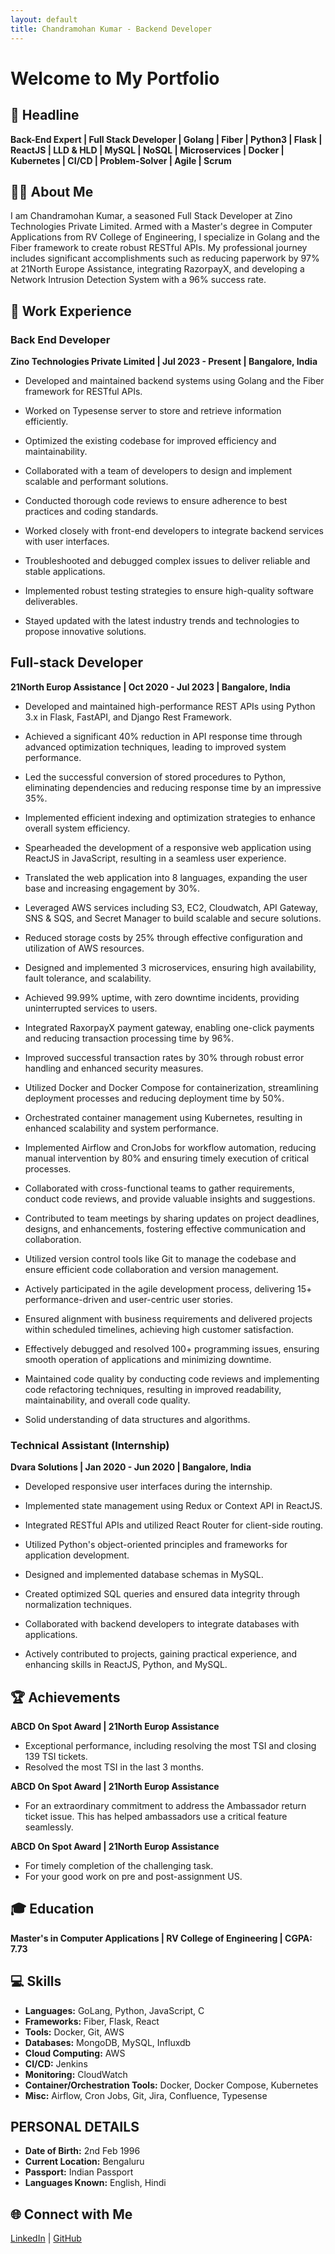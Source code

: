 ```yaml
---
layout: default
title: Chandramohan Kumar - Backend Developer
---
```


# Welcome to My Portfolio

## 🚀 Headline
**Back-End Expert | Full Stack Developer | Golang | Fiber | Python3 | Flask | ReactJS | LLD & HLD | MySQL | NoSQL | Microservices | Docker | Kubernetes | CI/CD | Problem-Solver | Agile | Scrum**


## 👨‍💻 About Me
I am Chandramohan Kumar, a seasoned Full Stack Developer at Zino Technologies Private Limited. Armed with a Master's degree in Computer Applications from RV College of Engineering, I specialize in Golang and the Fiber framework to create robust RESTful APIs. My professional journey includes significant accomplishments such as reducing paperwork by 97% at 21North Europe Assistance, integrating RazorpayX, and developing a Network Intrusion Detection System with a 96% success rate.

## 💼 Work Experience

### Back End Developer
**Zino Technologies Private Limited | Jul 2023 - Present | Bangalore, India**

- Developed and maintained backend systems using Golang and the Fiber framework for RESTful APIs.
- Worked on Typesense server to store and retrieve information efficiently.
- Optimized the existing codebase for improved efficiency and maintainability.

- Collaborated with a team of developers to design and implement scalable and performant solutions.
- Conducted thorough code reviews to ensure adherence to best practices and coding standards.
- Worked closely with front-end developers to integrate backend services with user interfaces.

- Troubleshooted and debugged complex issues to deliver reliable and stable applications.

- Implemented robust testing strategies to ensure high-quality software deliverables.

- Stayed updated with the latest industry trends and technologies to propose innovative solutions.


## Full-stack Developer
**21North Europ Assistance | Oct 2020 - Jul 2023 | Bangalore, India**

- Developed and maintained high-performance REST APIs using Python 3.x in Flask, FastAPI, and Django Rest Framework.
- Achieved a significant 40% reduction in API response time through advanced optimization techniques, leading to improved system performance.

- Led the successful conversion of stored procedures to Python, eliminating dependencies and reducing response time by an impressive 35%.
- Implemented efficient indexing and optimization strategies to enhance overall system efficiency.

- Spearheaded the development of a responsive web application using ReactJS in JavaScript, resulting in a seamless user experience.
- Translated the web application into 8 languages, expanding the user base and increasing engagement by 30%.

- Leveraged AWS services including S3, EC2, Cloudwatch, API Gateway, SNS & SQS, and Secret Manager to build scalable and secure solutions.
- Reduced storage costs by 25% through effective configuration and utilization of AWS resources.
- Designed and implemented 3 microservices, ensuring high availability, fault tolerance, and scalability.
- Achieved 99.99% uptime, with zero downtime incidents, providing uninterrupted services to users.

- Integrated RaxorpayX payment gateway, enabling one-click payments and reducing transaction processing time by 96%.
- Improved successful transaction rates by 30% through robust error handling and enhanced security measures.

- Utilized Docker and Docker Compose for containerization, streamlining deployment processes and reducing deployment time by 50%.
- Orchestrated container management using Kubernetes, resulting in enhanced scalability and system performance.

- Implemented Airflow and CronJobs for workflow automation, reducing manual intervention by 80% and ensuring timely execution of critical processes.

- Collaborated with cross-functional teams to gather requirements, conduct code reviews, and provide valuable insights and suggestions.
- Contributed to team meetings by sharing updates on project deadlines, designs, and enhancements, fostering effective communication and collaboration.

- Utilized version control tools like Git to manage the codebase and ensure efficient code collaboration and version management.
- Actively participated in the agile development process, delivering 15+ performance-driven and user-centric user stories.
- Ensured alignment with business requirements and delivered projects within scheduled timelines, achieving high customer satisfaction.

- Effectively debugged and resolved 100+ programming issues, ensuring smooth operation of applications and minimizing downtime.
- Maintained code quality by conducting code reviews and implementing code refactoring techniques, resulting in improved readability, maintainability, and overall code quality.

- Solid understanding of data structures and algorithms.


### Technical Assistant (Internship)
**Dvara Solutions | Jan 2020 - Jun 2020 | Bangalore, India**

- Developed responsive user interfaces during the internship.
- Implemented state management using Redux or Context API in ReactJS.
- Integrated RESTful APIs and utilized React Router for client-side routing.

- Utilized Python's object-oriented principles and frameworks for application development.
- Designed and implemented database schemas in MySQL.
- Created optimized SQL queries and ensured data integrity through normalization techniques.

- Collaborated with backend developers to integrate databases with applications.
- Actively contributed to projects, gaining practical experience, and enhancing skills in ReactJS, Python, and MySQL.

## 🏆 Achievements

**ABCD On Spot Award | 21North Europ Assistance**
- Exceptional performance, including resolving the most TSI and closing 139 TSI tickets.
- Resolved the most TSI in the last 3 months.

**ABCD On Spot Award | 21North Europ Assistance**
- For an extraordinary commitment to address the Ambassador return ticket issue. This has helped ambassadors use a critical feature seamlessly.

**ABCD On Spot Award | 21North Europ Assistance**
- For timely completion of the challenging task.
- For your good work on pre and post-assignment US.

## 🎓 Education
**Master's in Computer Applications | RV College of Engineering | CGPA: 7.73**

## 💻 Skills
- **Languages:** GoLang, Python, JavaScript, C
- **Frameworks:** Fiber, Flask, React
- **Tools:** Docker, Git, AWS
- **Databases:** MongoDB, MySQL, Influxdb
- **Cloud Computing:** AWS
- **CI/CD:** Jenkins
- **Monitoring:** CloudWatch
- **Container/Orchestration Tools:** Docker, Docker Compose, Kubernetes
- **Misc:** Airflow, Cron Jobs, Git, Jira, Confluence, Typesense

## PERSONAL DETAILS
- **Date of Birth:** 2nd Feb 1996
- **Current Location:** Bengaluru
- **Passport:** Indian Passport
- **Languages Known:** English, Hindi


## 🌐 Connect with Me
[LinkedIn](https://www.linkedin.com/in/cm-singh/) | [GitHub](#)